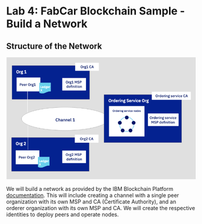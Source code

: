 # Lab 4: FabCar Blockchain Sample - Build a Network

## Structure of the Network

![Sample basic network structure](../assets/image25.png)

We will build a network as provided by the IBM Blockchain Platform [documentation](https://console.bluemix.net/docs/services/blockchain/howto/ibp-console-build-network.html#ibp-console-build-network). This will include creating a channel with a single peer organization with its own MSP and CA \(Certificate Authority\), and an orderer organization with its own MSP and CA. We will create the respective identities to deploy peers and operate nodes.

